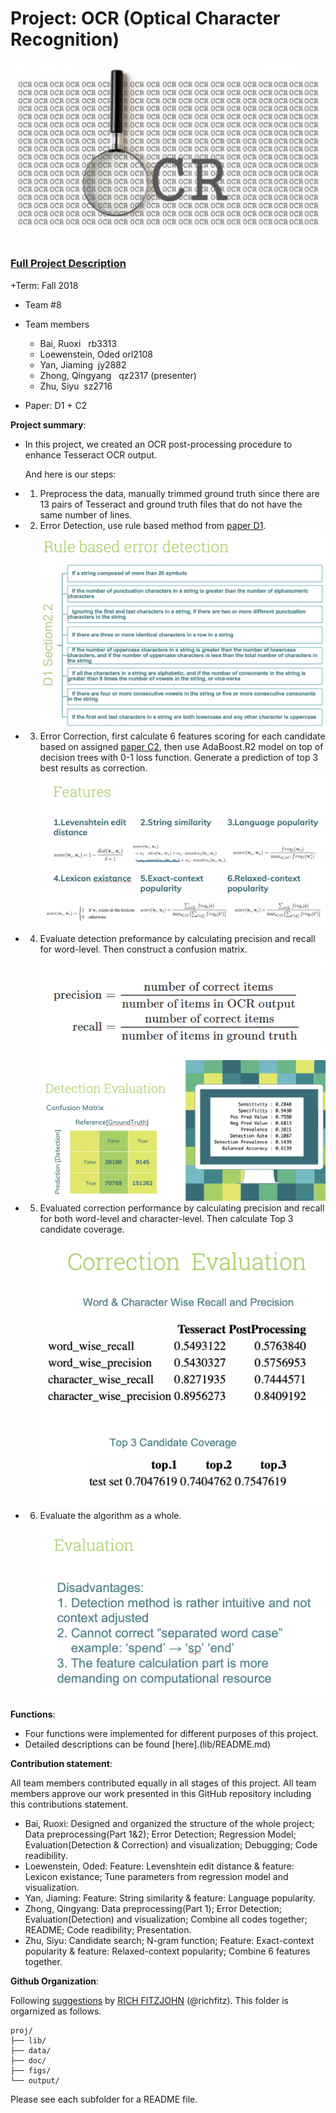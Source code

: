 # Project: OCR (Optical Character Recognition) 

![image](figs/intro.png)

### [Full Project Description](doc/project4_desc.md)

+Term: Fall 2018

 + Team #8
 + Team members
	+ Bai, Ruoxi   rb3313
	+ Loewenstein, Oded orl2108
	+ Yan, Jiaming   jy2882
	+ Zhong, Qingyang   qz2317  (presenter)
	+ Zhu, Siyu   sz2716

+ Paper: D1 + C2

**Project summary**: 

+ In this project, we created an OCR post-processing procedure to enhance Tesseract OCR output. 
  
  And here is our steps:
  
 + 1. Preprocess the data, manually trimmed ground truth since there are 13 pairs of Tesseract and ground truth files that do not have the same number of lines. 
 
 + 2. Error Detection, use rule based method from [paper D1](doc/paper/D-1.pdf).
![image](figs/rules.png)

 + 3. Error Correction, first calculate 6 features scoring for each candidate based on assigned [paper C2](doc/paper/C-2.pdf), then use AdaBoost.R2 model on top of decision trees with 0-1 loss function. Generate a prediction of top 3 best results as correction.
![image](figs/features.png)
 + 4. Evaluate detection preformance by calculating precision and recall for word-level. Then construct a confusion matrix.
![image](figs/formula.png)
![image](figs/eva_de.png)
 + 5. Evaluated correction performance by calculating precision and recall for both word-level and character-level. Then calculate Top 3 candidate coverage.
![image](figs/eva_cor.png)
 + 6. Evaluate the algorithm as a whole.
![image](figs/evaluation.png)
	
**Functions**: 

+ Four functions were implemented for different purposes of this project. 
+ Detailed descriptions can be found [here].(lib/README.md)
	
**Contribution statement**: 

All team members contributed equally in all stages of this project. All team members approve our work presented in this GitHub repository including this contributions statement.

+ Bai, Ruoxi: Designed and organized the structure of the whole project; Data preprocessing(Part 1&2); Error Detection; Regression Model; Evaluation(Detection & Correction) and visualization; Debugging; Code readibility.
+ Loewenstein, Oded: Feature: Levenshtein edit distance & feature: Lexicon existance; Tune parameters from regression model and visualization.
+ Yan, Jiaming: Feature: String similarity & feature: Language popularity.
+ Zhong, Qingyang: Data preprocessing(Part 1); Error Detection; Evaluation(Detection) and visualization; Combine all codes together; README; Code readibility; Presentation.
+ Zhu, Siyu: Candidate search; N-gram function; Feature: Exact-context popularity & feature: Relaxed-context popularity; Combine 6 features together.

**Github Organization**:

Following [suggestions](http://nicercode.github.io/blog/2013-04-05-projects/) by [RICH FITZJOHN](http://nicercode.github.io/about/#Team) (@richfitz). This folder is orgarnized as follows.

```
proj/
├── lib/
├── data/
├── doc/
├── figs/
└── output/
```

Please see each subfolder for a README file.
